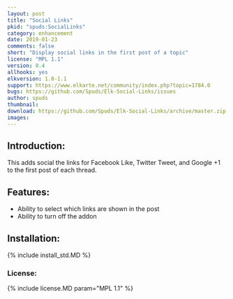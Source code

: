 ```yaml
---
layout: post
title: "Social Links"
pkid: "spuds:SocialLinks"
category: enhancement
date: 2019-01-23
comments: false
short: "Display social links in the first post of a topic"
license: "MPL 1.1"
version: 0.4
allhooks: yes
elkversion: 1.0-1.1
support: https://www.elkarte.net/community/index.php?topic=1784.0
bugs: https://github.com/Spuds/Elk-Social-Links/issues
author: spuds
thumbnail:
download: https://github.com/Spuds/Elk-Social-Links/archive/master.zip
images:
---
```


## Introduction:
This adds social the links for Facebook Like, Twitter Tweet, and Google +1 to the first post of each thread.

## Features:
-  Ability to select which links are shown in the post
-  Ability to turn off the addon

## Installation:
{% include install_std.MD %}

### License:
{% include license.MD param="MPL 1.1" %}
